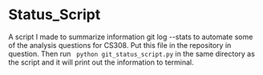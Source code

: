 # Status_Script
A script I made to summarize information git log --stats to automate some of the analysis questions for CS308. Put this file in the repository in question. Then run ``` python git_status_script.py``` in the same directory as the script and it will print out the information to terminal.
